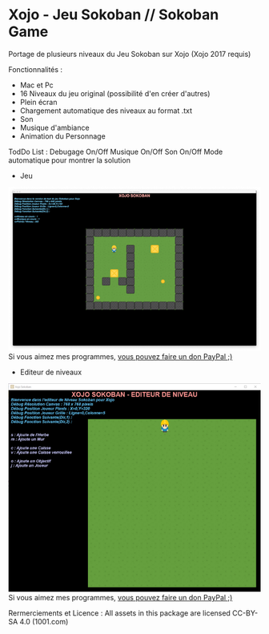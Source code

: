 # Xojo - Jeu Sokoban // Sokoban Game
Portage de plusieurs niveaux du Jeu Sokoban sur Xojo (Xojo 2017 requis)

Fonctionnalités :
- Mac et Pc
- 16 Niveaux du jeu original (possibilité d'en créer d'autres)
- Plein écran 
- Chargement automatique des niveaux au format .txt
- Son
- Musique d'ambiance
- Animation du Personnage


TodDo List :
Debugage On/Off
Musique On/Off
Son On/Off
Mode automatique pour montrer la solution

+ Jeu
<img src="MacOs.png" width="640">
Si vous aimez mes programmes, <a href="https://www.paypal.com/donate/?hosted_button_id=GY5LTDDPZ2HZG"> vous pouvez faire un don PayPal ;)</a>


+ Editeur de niveaux
<img src="Editeur_Windows.png" width="640">
Si vous aimez mes programmes, <a href="https://www.paypal.com/donate/?hosted_button_id=GY5LTDDPZ2HZG"> vous pouvez faire un don PayPal ;)</a>


Rermerciements et Licence :
All assets in this package are licensed CC-BY-SA 4.0 (1001.com)
